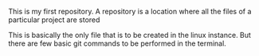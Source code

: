 This is my first repository.
A repository is a location where all the files of a particular project are stored

This is basically the only file that is to be created in the linux instance.
But there are few basic git commands to be performed in the terminal.